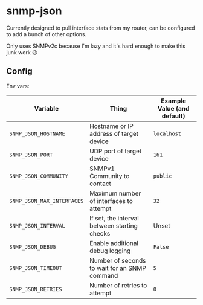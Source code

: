# snmp-json

Currently designed to pull interface stats from my router, can be configured to add a bunch of other options.

Only uses SNMPv2c because I'm lazy and it's hard enough to make this junk work 😃

## Config

Env vars:

| Variable | Thing | Example Value (and default) |
| --- | --- | --- |
| `SNMP_JSON_HOSTNAME` | Hostname or IP address of target device | `localhost` |
| `SNMP_JSON_PORT` | UDP port of target device | `161` |
| `SNMP_JSON_COMMUNITY` | SNMPv1 Community to contact | `public` |
| `SNMP_JSON_MAX_INTERFACES` | Maximum number of interfaces to attempt | `32` |
| `SNMP_JSON_INTERVAL` | If set, the interval between starting checks | Unset |
| `SNMP_JSON_DEBUG` | Enable additional debug logging | `False` |
| `SNMP_JSON_TIMEOUT` | Number of seconds to wait for an SNMP command | `5` |
| `SNMP_JSON_RETRIES` | Number of retries to attempt | `0` |
